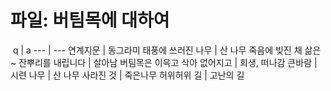 # 파일: 버팀목에 대하여
​
 q  | a
--- | ---
연계지문		| 동그라미
태풍에 쓰러진 나무		| 산 나무
죽음에 빚진 채 삶은~ 잔뿌리를 내립니다		| 살아남
버팀목은 이윽고 삭아 없어지고		| 희생, 떠나감
큰바람		| 시련
나무		| 산 나무
사라진 것		| 죽은나무
허위허위 길		| 고난의 길

